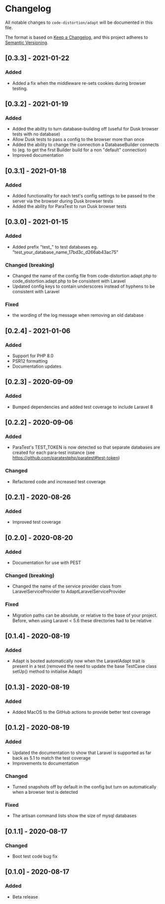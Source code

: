 # Changelog

All notable changes to `code-distortion/adapt` will be documented in this file.

The format is based on [Keep a Changelog](https://keepachangelog.com/en/1.0.0/), and this project adheres to [Semantic Versioning](https://semver.org/spec/v2.0.0.html).



## [0.3.3] - 2021-01-22

### Added
- Added a fix when the middleware re-sets cookies during browser testing.



## [0.3.2] - 2021-01-19

### Added
- Added the ability to turn database-building off (useful for Dusk browser tests with no database)
- Allow Dusk tests to pass a config to the browser more than once
- Added the ability to change the connection a DatabaseBuilder connects to (eg. to get the first Builder build for a non "default" connection)
- Improved documentation



## [0.3.1] - 2021-01-18

### Added
- Added functionality for each test's config settings to be passed to the server via the browser during Dusk browser tests
- Added the ability for ParaTest to run Dusk browser tests



## [0.3.0] - 2021-01-15

### Added
- Added prefix "test_" to test databases eg. "test_your_database_name_17bd3c_d266ab43ac75"

### Changed (breaking)
- Changed the name of the config file from code-distortion.adapt.php to code_distortion.adapt.php to be consistent with Laravel
- Updated config keys to contain underscores instead of hyphens to be consistent with Laravel

### Fixed

- the wording of the log message when removing an old database



## [0.2.4] - 2021-01-06

### Added
- Support for PHP 8.0
- PSR12 formatting
- Documentation updates



## [0.2.3] - 2020-09-09

### Added
- Bumped dependencies and added test coverage to include Laravel 8



## [0.2.2] - 2020-09-06

### Added
- ParaTest's TEST_TOKEN is now detected so that separate databases are created for each para-test instance (see https://github.com/paratestphp/paratest#test-token)

### Changed
- Refactored code and increased test coverage



## [0.2.1] - 2020-08-26

### Added
- Improved test coverage



## [0.2.0] - 2020-08-20

### Added
- Documentation for use with PEST

### Changed (breaking)
- Changed the name of the service provider class from LaravelServiceProvider to AdaptLaravelServiceProvider

### Fixed
- Migration paths can be absolute, or relative to the base of your project. Before, when using Laravel < 5.6 these directories had to be relative



## [0.1.4] - 2020-08-19

### Added
- Adapt is booted automatically now when the LaravelAdapt trait is present in a test (removed the need to update the base TestCase class setUp() method to initialise Adapt)



## [0.1.3] - 2020-08-19

### Added
- Added MacOS to the GitHub actions to provide better test coverage



## [0.1.2] - 2020-08-19

### Added
- Updated the documentation to show that Laravel is supported as far back as 5.1 to match the test coverage
- Improvements to documentation

### Changed
- Turned snapshots off by default in the config but turn on automatically when a browser test is detected

### Fixed
- The artisan command lists show the size of mysql databases



## [0.1.1] - 2020-08-17

### Changed
- Boot test code bug fix



## [0.1.0] - 2020-08-17

### Added
- Beta release
